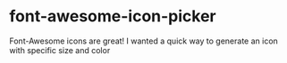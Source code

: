 # font-awesome-icon-picker

Font-Awesome icons are great! I wanted a quick way to generate an icon with specific size and color
